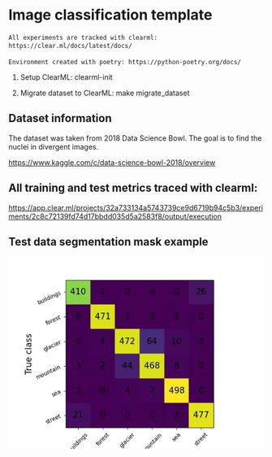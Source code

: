 # Image classification template 

```
All experiments are tracked with clearml: https://clear.ml/docs/latest/docs/

Environment created with poetry: https://python-poetry.org/docs/
```

1. Setup ClearML: clearml-init

2. Migrate dataset to ClearML: make migrate_dataset

## Dataset information
The dataset was taken from 2018 Data Science Bowl.
The goal is to find the nuclei in divergent images.

https://www.kaggle.com/c/data-science-bowl-2018/overview

## All training and test metrics traced with clearml:
https://app.clear.ml/projects/32a733134a5743739ce9d6719b94c5b3/experiments/2c8c72139fd74d17bbdd035d5a2583f8/output/execution

## Test data segmentation mask example

![alt text](https://github.com/ArtemVerbov/ImageClassification/blob/main/media/confusion_matrix.png?raw=true)
